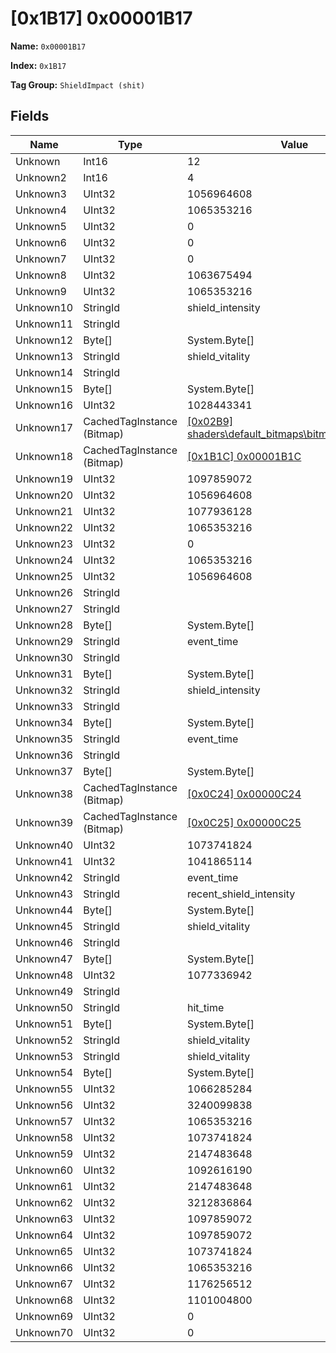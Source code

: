 # [0x1B17] 0x00001B17

**Name:** ```0x00001B17```

**Index:** ```0x1B17```

**Tag Group:** ```ShieldImpact (shit)```

## Fields

Name	| Type	| Value
---	|---	|---	|
Unknown	|Int16	|12
Unknown2	|Int16	|4
Unknown3	|UInt32	|1056964608
Unknown4	|UInt32	|1065353216
Unknown5	|UInt32	|0
Unknown6	|UInt32	|0
Unknown7	|UInt32	|0
Unknown8	|UInt32	|1063675494
Unknown9	|UInt32	|1065353216
Unknown10	|StringId	|shield_intensity
Unknown11	|StringId	|
Unknown12	|Byte[]	|System.Byte[]
Unknown13	|StringId	|shield_vitality
Unknown14	|StringId	|
Unknown15	|Byte[]	|System.Byte[]
Unknown16	|UInt32	|1028443341
Unknown17	|CachedTagInstance (Bitmap)	|[[0x02B9] shaders\default_bitmaps\bitmaps\color_white](../Bitmap/02B9.md)
Unknown18	|CachedTagInstance (Bitmap)	|[[0x1B1C] 0x00001B1C](../Bitmap/1B1C.md)
Unknown19	|UInt32	|1097859072
Unknown20	|UInt32	|1056964608
Unknown21	|UInt32	|1077936128
Unknown22	|UInt32	|1065353216
Unknown23	|UInt32	|0
Unknown24	|UInt32	|1065353216
Unknown25	|UInt32	|1056964608
Unknown26	|StringId	|
Unknown27	|StringId	|
Unknown28	|Byte[]	|System.Byte[]
Unknown29	|StringId	|event_time
Unknown30	|StringId	|
Unknown31	|Byte[]	|System.Byte[]
Unknown32	|StringId	|shield_intensity
Unknown33	|StringId	|
Unknown34	|Byte[]	|System.Byte[]
Unknown35	|StringId	|event_time
Unknown36	|StringId	|
Unknown37	|Byte[]	|System.Byte[]
Unknown38	|CachedTagInstance (Bitmap)	|[[0x0C24] 0x00000C24](../Bitmap/0C24.md)
Unknown39	|CachedTagInstance (Bitmap)	|[[0x0C25] 0x00000C25](../Bitmap/0C25.md)
Unknown40	|UInt32	|1073741824
Unknown41	|UInt32	|1041865114
Unknown42	|StringId	|event_time
Unknown43	|StringId	|recent_shield_intensity
Unknown44	|Byte[]	|System.Byte[]
Unknown45	|StringId	|shield_vitality
Unknown46	|StringId	|
Unknown47	|Byte[]	|System.Byte[]
Unknown48	|UInt32	|1077336942
Unknown49	|StringId	|
Unknown50	|StringId	|hit_time
Unknown51	|Byte[]	|System.Byte[]
Unknown52	|StringId	|shield_vitality
Unknown53	|StringId	|shield_vitality
Unknown54	|Byte[]	|System.Byte[]
Unknown55	|UInt32	|1066285284
Unknown56	|UInt32	|3240099838
Unknown57	|UInt32	|1065353216
Unknown58	|UInt32	|1073741824
Unknown59	|UInt32	|2147483648
Unknown60	|UInt32	|1092616190
Unknown61	|UInt32	|2147483648
Unknown62	|UInt32	|3212836864
Unknown63	|UInt32	|1097859072
Unknown64	|UInt32	|1097859072
Unknown65	|UInt32	|1073741824
Unknown66	|UInt32	|1065353216
Unknown67	|UInt32	|1176256512
Unknown68	|UInt32	|1101004800
Unknown69	|UInt32	|0
Unknown70	|UInt32	|0


